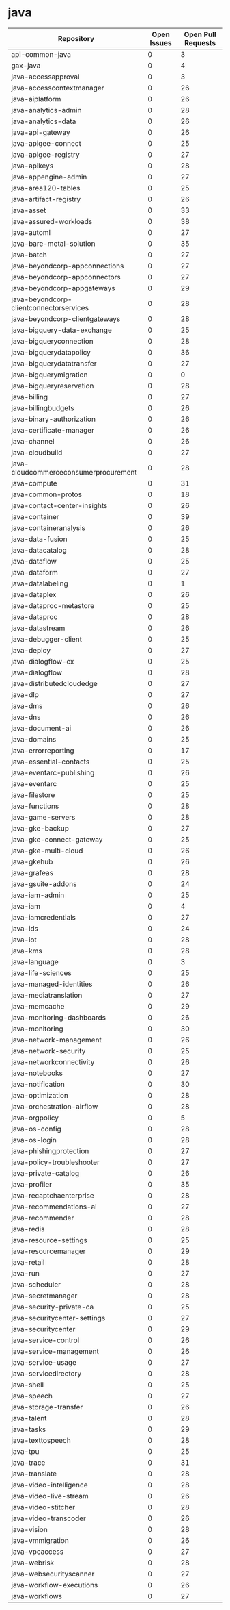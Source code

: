 # java
| Repository | Open Issues | Open Pull Requests |
|------------|-------------|--------------------|
| api-common-java |        0 |        3 |
| gax-java |        0 |        4 |
| java-accessapproval |        0 |        3 |
| java-accesscontextmanager |        0 |       26 |
| java-aiplatform |        0 |       26 |
| java-analytics-admin |        0 |       28 |
| java-analytics-data |        0 |       26 |
| java-api-gateway |        0 |       26 |
| java-apigee-connect |        0 |       25 |
| java-apigee-registry |        0 |       27 |
| java-apikeys |        0 |       28 |
| java-appengine-admin |        0 |       27 |
| java-area120-tables |        0 |       25 |
| java-artifact-registry |        0 |       26 |
| java-asset |        0 |       33 |
| java-assured-workloads |        0 |       38 |
| java-automl |        0 |       27 |
| java-bare-metal-solution |        0 |       35 |
| java-batch |        0 |       27 |
| java-beyondcorp-appconnections |        0 |       27 |
| java-beyondcorp-appconnectors |        0 |       27 |
| java-beyondcorp-appgateways |        0 |       29 |
| java-beyondcorp-clientconnectorservices |        0 |       28 |
| java-beyondcorp-clientgateways |        0 |       28 |
| java-bigquery-data-exchange |        0 |       25 |
| java-bigqueryconnection |        0 |       28 |
| java-bigquerydatapolicy |        0 |       36 |
| java-bigquerydatatransfer |        0 |       27 |
| java-bigquerymigration |        0 |        0 |
| java-bigqueryreservation |        0 |       28 |
| java-billing |        0 |       27 |
| java-billingbudgets |        0 |       26 |
| java-binary-authorization |        0 |       26 |
| java-certificate-manager |        0 |       26 |
| java-channel |        0 |       26 |
| java-cloudbuild |        0 |       27 |
| java-cloudcommerceconsumerprocurement |        0 |       28 |
| java-compute |        0 |       31 |
| java-common-protos |        0 |       18 |
| java-contact-center-insights |        0 |       26 |
| java-container |        0 |       39 |
| java-containeranalysis |        0 |       26 |
| java-data-fusion |        0 |       25 |
| java-datacatalog |        0 |       28 |
| java-dataflow |        0 |       25 |
| java-dataform |        0 |       27 |
| java-datalabeling |        0 |        1 |
| java-dataplex |        0 |       26 |
| java-dataproc-metastore |        0 |       25 |
| java-dataproc |        0 |       28 |
| java-datastream |        0 |       26 |
| java-debugger-client |        0 |       25 |
| java-deploy |        0 |       27 |
| java-dialogflow-cx |        0 |       25 |
| java-dialogflow |        0 |       28 |
| java-distributedcloudedge |        0 |       27 |
| java-dlp |        0 |       27 |
| java-dms |        0 |       26 |
| java-dns |        0 |       26 |
| java-document-ai |        0 |       26 |
| java-domains |        0 |       25 |
| java-errorreporting |        0 |       17 |
| java-essential-contacts |        0 |       25 |
| java-eventarc-publishing |        0 |       26 |
| java-eventarc |        0 |       25 |
| java-filestore |        0 |       25 |
| java-functions |        0 |       28 |
| java-game-servers |        0 |       28 |
| java-gke-backup |        0 |       27 |
| java-gke-connect-gateway |        0 |       25 |
| java-gke-multi-cloud |        0 |       26 |
| java-gkehub |        0 |       26 |
| java-grafeas |        0 |       28 |
| java-gsuite-addons |        0 |       24 |
| java-iam-admin |        0 |       25 |
| java-iam |        0 |        4 |
| java-iamcredentials |        0 |       27 |
| java-ids |        0 |       24 |
| java-iot |        0 |       28 |
| java-kms |        0 |       28 |
| java-language |        0 |        3 |
| java-life-sciences |        0 |       25 |
| java-managed-identities |        0 |       26 |
| java-mediatranslation |        0 |       27 |
| java-memcache |        0 |       29 |
| java-monitoring-dashboards |        0 |       26 |
| java-monitoring |        0 |       30 |
| java-network-management |        0 |       26 |
| java-network-security |        0 |       25 |
| java-networkconnectivity |        0 |       26 |
| java-notebooks |        0 |       27 |
| java-notification |        0 |       30 |
| java-optimization |        0 |       28 |
| java-orchestration-airflow |        0 |       28 |
| java-orgpolicy |        0 |        5 |
| java-os-config |        0 |       28 |
| java-os-login |        0 |       28 |
| java-phishingprotection |        0 |       27 |
| java-policy-troubleshooter |        0 |       27 |
| java-private-catalog |        0 |       26 |
| java-profiler |        0 |       35 |
| java-recaptchaenterprise |        0 |       28 |
| java-recommendations-ai |        0 |       27 |
| java-recommender |        0 |       28 |
| java-redis |        0 |       28 |
| java-resource-settings |        0 |       25 |
| java-resourcemanager |        0 |       29 |
| java-retail |        0 |       28 |
| java-run |        0 |       27 |
| java-scheduler |        0 |       28 |
| java-secretmanager |        0 |       28 |
| java-security-private-ca |        0 |       25 |
| java-securitycenter-settings |        0 |       27 |
| java-securitycenter |        0 |       29 |
| java-service-control |        0 |       26 |
| java-service-management |        0 |       26 |
| java-service-usage |        0 |       27 |
| java-servicedirectory |        0 |       28 |
| java-shell |        0 |       25 |
| java-speech |        0 |       27 |
| java-storage-transfer |        0 |       26 |
| java-talent |        0 |       28 |
| java-tasks |        0 |       29 |
| java-texttospeech |        0 |       28 |
| java-tpu |        0 |       25 |
| java-trace |        0 |       31 |
| java-translate |        0 |       28 |
| java-video-intelligence |        0 |       28 |
| java-video-live-stream |        0 |       26 |
| java-video-stitcher |        0 |       28 |
| java-video-transcoder |        0 |       26 |
| java-vision |        0 |       28 |
| java-vmmigration |        0 |       26 |
| java-vpcaccess |        0 |       27 |
| java-webrisk |        0 |       28 |
| java-websecurityscanner |        0 |       27 |
| java-workflow-executions |        0 |       26 |
| java-workflows |        0 |       27 |
